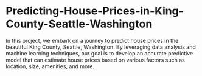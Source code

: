 # Predicting-House-Prices-in-King-County-Seattle-Washington
In this project, we embark on a journey to predict house prices in the beautiful King County, Seattle, Washington. By leveraging data analysis and machine learning techniques, our goal is to develop an accurate predictive model that can estimate house prices based on various factors such as location, size, amenities, and more.
